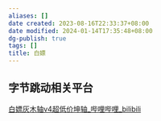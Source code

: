 ```yaml
---
aliases: []
date created: 2023-08-16T22:33:37+08:00
date modified: 2024-01-14T17:35:48+08:00
dg-publish: true
tags: []
title: 白嫖
---
```


## 字节跳动相关平台
[白嫖灰木轴v4超低价坤轴\_哔哩哔哩\_bilibili](https://www.bilibili.com/video/BV1c44y1A7Fu/?buvid=XY630CE669F34078F341989B1EE06E60B0127&is_story_h5=false&mid=g8UDjEqHIS5oCexxb9oAEQ%3D%3D&p=1&plat_id=116&share_from=ugc&share_medium=android&share_plat=android&share_session_id=abdd3710-95de-4c30-bd09-aaaf587d84bc&share_source=COPY&share_tag=s_i&timestamp=1692151972&unique_k=gTcVRfn&up_id=443333376)